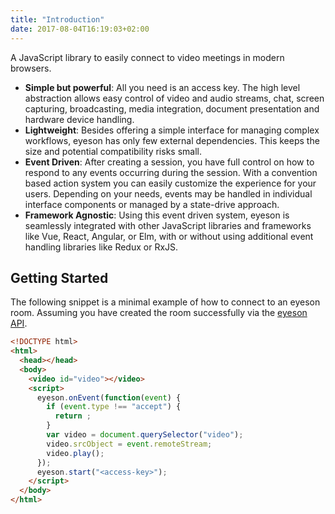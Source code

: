 ```yaml
---
title: "Introduction"
date: 2017-08-04T16:19:03+02:00
---
```


A JavaScript library to easily connect to video meetings in modern browsers.

- **Simple but powerful**: All you need is an access key. The high level
  abstraction allows easy control of video and audio streams, chat, screen
  capturing, broadcasting, media integration, document presentation and
  hardware device handling.
- **Lightweight**: Besides offering a simple interface for managing complex
  workflows, eyeson has only few external dependencies. This keeps the size and
  potential compatibility risks small.
- **Event Driven**: After creating a session, you have full control on how to
  respond to any events occurring during the session. With a convention based
  action system you can easily customize the experience for your users.
  Depending on your needs, events may be handled in individual interface
  components or managed by a state-drive approach.
- **Framework Agnostic**: Using this event driven system, eyeson is seamlessly
  integrated with other JavaScript libraries and frameworks like Vue, React,
  Angular, or Elm, with or without using additional event handling libraries
  like Redux or RxJS.

## Getting Started

The following snippet is a minimal example of how to connect to an eyeson room.
Assuming you have created the room successfully via the [eyeson API].

```html
<!DOCTYPE html>
<html>
  <head></head>
  <body>
    <video id="video"></video>
    <script>
      eyeson.onEvent(function(event) {
        if (event.type !== "accept") {
          return ;
        }
        var video = document.querySelector("video");
        video.srcObject = event.remoteStream;
        video.play();
      });
      eyeson.start("<access-key>");
    </script>
  </body>
</html>
```

[eyeson API]: https://eyeson-team.github.io/api/ "eyeson API Documentation"

